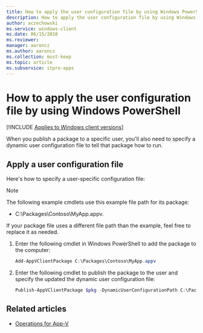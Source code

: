 ```yaml
---
title: How to apply the user configuration file by using Windows PowerShell (Windows 10/11)
description: How to apply the user configuration file by using Windows PowerShell (Windows 10/11).
author: aczechowski
ms.service: windows-client
ms.date: 06/15/2018
ms.reviewer: 
manager: aaroncz
ms.author: aaroncz
ms.collection: must-keep
ms.topic: article
ms.subservice: itpro-apps
---
```

# How to apply the user configuration file by using Windows PowerShell

[!INCLUDE [Applies to Windows client versions](../includes/applies-to-windows-client-versions.md)]

When you publish a package to a specific user, you'll also need to specify a dynamic user configuration file to tell that package how to run.

## Apply a user configuration file

Here's how to specify a user-specific configuration file:

> [!NOTE]
> The following example cmdlets use this example file path for its package:
> 
> * C:\\Packages\\Contoso\\MyApp.appv.
> 
> If your package file uses a different file path than the example, feel free to replace it as needed.

1. Enter the following cmdlet in Windows PowerShell to add the package to the computer:

    ```PowerShell
    Add-AppVClientPackage C:\Packages\Contoso\MyApp.appv
    ```
2. Enter the following cmdlet to publish the package to the user and specify the updated the dynamic user configuration file:

    ```PowerShell
    Publish-AppVClientPackage $pkg -DynamicUserConfigurationPath C:\Packages\Contoso\config.xml
    ```





## Related articles

* [Operations for App-V](appv-operations.md)
